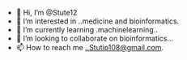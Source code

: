 - 👋 Hi, I’m @Stute12
- 👀 I’m interested in ..medicine and bioinformatics.
- 🌱 I’m currently learning .machinelearning..
- 💞️ I’m looking to collaborate on bioinformatics...
- 📫 How to reach me ..Stutip108@gmail.com.

<!---
Stute12/Stute12 is a ✨ special ✨ repository because its `README.md` (this file) appears on your GitHub profile.
You can click the Preview link to take a look at your changes.
--->
